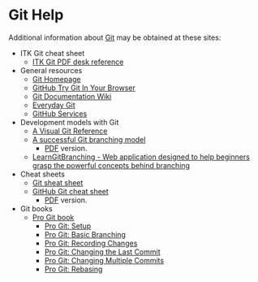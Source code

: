 Git Help
========

Additional information about [Git] may be obtained at these sites:

  * ITK Git cheat sheet
    * [ITK Git PDF desk reference](./GitCheatSheet.pdf)
  * General resources
    * [Git Homepage][Git]
    * [GitHub Try Git In Your Browser](https://try.github.io/)
    * [Git Documentation Wiki](https://git.wiki.kernel.org/index.php/GitDocumentation)
    * [Everyday Git](https://www.kernel.org/pub/software/scm/git/docs/giteveryday.html)
    * [GitHub Services](https://services.github.com/)
  * Development models with Git
    * [A Visual Git Reference](marklodato.github.io/visual-git-guide/)
    * [A successful Git branching model](http://nvie.com/posts/a-successful-git-branching-model/)
      * [PDF](github.com/downloads/nvie/gitflow/Git-branching-model.pdf) version.
    * [LearnGitBranching - Web application designed to help beginners grasp the powerful concepts behind branching](https://learngitbranching.js.org/)
  * Cheat sheets
    * [Git sheat sheet](http://cheat.errtheblog.com/s/git)
    * [GitHub Git cheat sheet](https://services.github.com/on-demand/downloads/github-git-cheat-sheet/)
      * [PDF](https://services.github.com/on-demand/downloads/github-git-cheat-sheet.pdf) version.
  * Git books
    * [Pro Git book](https://git-scm.com/book/en/v2)
      * [Pro Git: Setup](https://git-scm.com/book/en/v2/Getting-Started-First-Time-Git-Setup)
      * [Pro Git: Basic Branching](https://git-scm.com/book/en/v2/Git-Branching-Basic-Branching-and-Merging)
      * [Pro Git: Recording Changes](http://git-scm.com/book/en/Git-Basics-Recording-Changes-to-the-Repository)
      * [Pro Git: Changing the Last Commit](https://git-scm.com/book/en/v2/Git-Tools-Rewriting-History#Changing-the-Last-Commit)
      * [Pro Git: Changing Multiple Commits](https://git-scm.com/book/en/v2/Git-Tools-Rewriting-History#Changing-Multiple-Commit-Messages)
      * [Pro Git: Rebasing](https://git-scm.com/book/en/v2/Git-Branching-Rebasing)



[Git]: https://git-scm.com/

